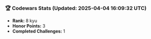 ### 🏆 Codewars Stats (Updated: 2025-04-04 16:09:32 UTC)

- **Rank:** 8 kyu
- **Honor Points:** 3
- **Completed Challenges:** 1
